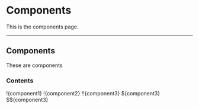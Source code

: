 # Components
This is the components page.

---

## Components
These are components

### Contents
!{component1}
!{component2}
!!{component3}
${component3}
$${component3}